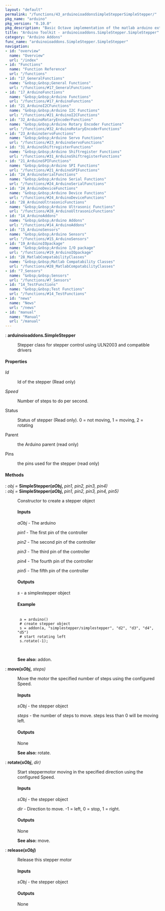 ```yaml
---
layout: "default"
permalink: "/functions/43_arduinoioaddonsSimpleStepperSimpleStepper/"
pkg_name: "arduino"
pkg_version: "0.10.0"
pkg_description: "Basic Octave implementation of the matlab arduino extension,  allowing communication to a programmed arduino board to control its  hardware."
title: "Arduino Toolkit - arduinoioaddons.SimpleStepper.SimpleStepper"
category: "Arduino Addons"
func_name: "arduinoioaddons.SimpleStepper.SimpleStepper"
navigation:
- id: "overview"
  name: "Overview"
  url: "/index"
- id: "Functions"
  name: "Function Reference"
  url: "/functions"
- id: "17_GeneralFunctions"
  name: "&nbsp;&nbsp;General Functions"
  url: "/functions/#17_GeneralFunctions"
- id: "17_ArduinoFunctions"
  name: "&nbsp;&nbsp;Arduino Functions"
  url: "/functions/#17_ArduinoFunctions"
- id: "21_ArduinoI2CFunctions"
  name: "&nbsp;&nbsp;Arduino I2C Functions"
  url: "/functions/#21_ArduinoI2CFunctions"
- id: "32_ArduinoRotaryEncoderFunctions"
  name: "&nbsp;&nbsp;Arduino Rotary Encoder Functions"
  url: "/functions/#32_ArduinoRotaryEncoderFunctions"
- id: "23_ArduinoServoFunctions"
  name: "&nbsp;&nbsp;Arduino Servo Functions"
  url: "/functions/#23_ArduinoServoFunctions"
- id: "31_ArduinoShiftregisterFunctions"
  name: "&nbsp;&nbsp;Arduino Shiftregister Functions"
  url: "/functions/#31_ArduinoShiftregisterFunctions"
- id: "21_ArduinoSPIFunctions"
  name: "&nbsp;&nbsp;Arduino SPI Functions"
  url: "/functions/#21_ArduinoSPIFunctions"
- id: "24_ArduinoSerialFunctions"
  name: "&nbsp;&nbsp;Arduino Serial Functions"
  url: "/functions/#24_ArduinoSerialFunctions"
- id: "24_ArduinoDeviceFunctions"
  name: "&nbsp;&nbsp;Arduino Device Functions"
  url: "/functions/#24_ArduinoDeviceFunctions"
- id: "28_ArduinoUltrasonicFunctions"
  name: "&nbsp;&nbsp;Arduino Ultrasonic Functions"
  url: "/functions/#28_ArduinoUltrasonicFunctions"
- id: "14_ArduinoAddons"
  name: "&nbsp;&nbsp;Arduino Addons"
  url: "/functions/#14_ArduinoAddons"
- id: "15_ArduinoSensors"
  name: "&nbsp;&nbsp;Arduino Sensors"
  url: "/functions/#15_ArduinoSensors"
- id: "19_ArduinoIOpackage"
  name: "&nbsp;&nbsp;Arduino I/O package"
  url: "/functions/#19_ArduinoIOpackage"
- id: "28_MatlabCompatabilityClasses"
  name: "&nbsp;&nbsp;Matlab Compatability Classes"
  url: "/functions/#28_MatlabCompatabilityClasses"
- id: "7_Sensors"
  name: "&nbsp;&nbsp;Sensors"
  url: "/functions/#7_Sensors"
- id: "14_TestFunctions"
  name: "&nbsp;&nbsp;Test Functions"
  url: "/functions/#14_TestFunctions"
- id: "news"
  name: "News"
  url: "/news"
- id: "manual"
  name: "Manual"
  url: "/manual"
---
```

<dl class="def">
<dt id="index-arduinoioaddons_002eSimpleStepper"><span class="category">: </span><span><em></em> <strong>arduinoioaddons.SimpleStepper</strong><a href='#index-arduinoioaddons_002eSimpleStepper' class='copiable-anchor'></a></span></dt>
<dd><p>Stepper class for stepper control using ULN2003 and compatible drivers
 </p></dd></dl>

<span id="Properties"></span><h4 class="subsubheading">Properties</h4>
<dl compact="compact">
<dt><span><var>Id</var></span></dt>
<dd><p>Id of the stepper (Read only)
 </p></dd>
<dt><span><var>Speed</var></span></dt>
<dd><p>Number of steps to do per second.
 </p></dd>
<dt><span>Status</span></dt>
<dd><p>Status of stepper (Read only).
 0 = not moving, 1 = moving, 2 = rotating
 </p></dd>
<dt><span>Parent</span></dt>
<dd><p>the Arduino parent (read only)
 </p></dd>
<dt><span>Pins</span></dt>
<dd><p>the pins used for the stepper (read only)
 </p></dd>
</dl>

<span id="Methods"></span><h4 class="subheading">Methods</h4>
<dl class="def">
<dt id="index-SimpleStepper_0028aObj_002c"><span class="category">: </span><span><em><var>obj</var> =</em> <strong>SimpleStepper(<var>aObj</var>,</strong> <em><var>pin1</var>, <var>pin2</var>, <var>pin3</var>, <var>pin4</var>)</em><a href='#index-SimpleStepper_0028aObj_002c' class='copiable-anchor'></a></span></dt>
<dt id="index-SimpleStepper_0028aObj_002c-1"><span class="category">: </span><span><em><var>obj</var> =</em> <strong>SimpleStepper(<var>aObj</var>,</strong> <em><var>pin1</var>, <var>pin2</var>, <var>pin3</var>, <var>pin4</var>, <var>pin5</var>)</em><a href='#index-SimpleStepper_0028aObj_002c-1' class='copiable-anchor'></a></span></dt>
<dd><p>Constructor to create a stepper object
 </p><span id="Inputs"></span><h4 class="subsubheading">Inputs</h4>
<p><var>aObj</var> - The arduino
</p>
<p><var>pin1</var> - The first pin of the controller
</p>
<p><var>pin2</var> - The second pin of the controller
</p>
<p><var>pin3</var> - The third pin of the controller
</p>
<p><var>pin4</var> - The fourth pin of the controller
</p>
<p><var>pin5</var> - The fifth pin of the controller
</p>
<span id="Outputs"></span><h4 class="subsubheading">Outputs</h4>
<p><var>s</var> - a simplestepper object
</p>
<span id="Example"></span><h4 class="subsubheading">Example</h4>
<div class="example">
<pre class="example"> <code>
 a = arduino()
 # create stepper object
 s = addon(a, &quot;simplestepper/simplestepper&quot;, &quot;d2&quot;, &quot;d3&quot;, &quot;d4&quot;, &quot;d5&quot;)
 # start rotating left
 s.rotate(-1);
 </code>
 </pre></div>


<p><strong>See also:</strong> addon.
 </p></dd></dl>

<dl class="def">
<dt id="index-move_0028sObj_002c"><span class="category">: </span><span><em></em> <strong>move(<var>sObj</var>,</strong> <em><var>steps</var>)</em><a href='#index-move_0028sObj_002c' class='copiable-anchor'></a></span></dt>
<dd><p>Move the motor the specified number of steps using the configured Speed.
</p>
<span id="Inputs-1"></span><h4 class="subsubheading">Inputs</h4>
<p><var>sObj</var> - the stepper object
</p>
<p><var>steps</var> - the number of steps to move. steps less than 0 will be moving left.
</p>
<span id="Outputs-1"></span><h4 class="subsubheading">Outputs</h4>
<p>None
</p>

<p><strong>See also:</strong> rotate.
 </p></dd></dl>

<dl class="def">
<dt id="index-rotate_0028sObj_002c"><span class="category">: </span><span><em></em> <strong>rotate(<var>sObj</var>,</strong> <em><var>dir</var>)</em><a href='#index-rotate_0028sObj_002c' class='copiable-anchor'></a></span></dt>
<dd><p>Start steppermotor moving in the specified direction using the configured Speed.
</p>
<span id="Inputs-2"></span><h4 class="subsubheading">Inputs</h4>
<p><var>sObj</var> - the stepper object
</p>
<p><var>dir</var> - Direction to move. -1 = left, 0 = stop, 1 = right.
</p>
<span id="Outputs-2"></span><h4 class="subsubheading">Outputs</h4>
<p>None
</p>

<p><strong>See also:</strong> move.
 </p></dd></dl>

<dl class="def">
<dt id="index-release_0028sObj_0029"><span class="category">: </span><span><em></em> <strong>release(<var>sObj</var>)</strong><a href='#index-release_0028sObj_0029' class='copiable-anchor'></a></span></dt>
<dd><p>Release this stepper motor
</p>
<span id="Inputs-3"></span><h4 class="subsubheading">Inputs</h4>
<p><var>sObj</var> - the stepper object
</p>
<span id="Outputs-3"></span><h4 class="subsubheading">Outputs</h4>
<p>None
</p>
</dd></dl>